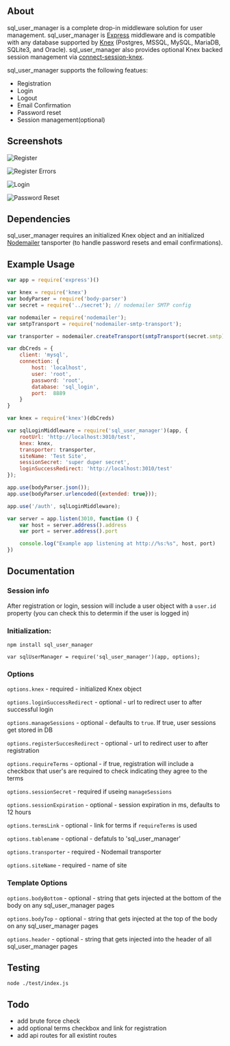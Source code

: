 ## About

sql_user_manager is a complete drop-in middleware solution for user management. sql_user_manager is [Express](https://expressjs.com/) middleware and is compatible with any database supported by [Knex](http://knexjs.org/) (Postgres, MSSQL, MySQL, MariaDB, SQLite3, and Oracle). sql_user_manager also provides optional Knex backed session management via [connect-session-knex](https://github.com/llambda/connect-session-knex).

sql_user_manager supports the following featues:
* Registration
* Login
* Logout
* Email Confirmation
* Password reset
* Session management(optional)

## Screenshots

![Register](/lib/screenshots/register.png?raw=true "Register")

![Register Errors](/lib/screenshots/register-error.png?raw=true "Register")

![Login](/lib/screenshots/login.png?raw=true "Login")

![Password Reset](/lib/screenshots/password-reset.png?raw=true "Password Reset")

## Dependencies
sql_user_manager requires an initialized Knex object and an initialized [Nodemailer](https://github.com/nodemailer/nodemailer) tansporter (to handle password resets and email confirmations).

## Example Usage

```javascript
var app = require('express')()

var knex = require('knex')
var bodyParser = require('body-parser')
var secret = require('../secret'); // nodemailer SMTP config

var nodemailer = require('nodemailer');
var smtpTransport = require('nodemailer-smtp-transport');

var transporter = nodemailer.createTransport(smtpTransport(secret.smtp));

var dbCreds = {
    client: 'mysql',
    connection: {
        host: 'localhost',
        user: 'root',
        password: 'root',
        database: 'sql_login',
        port:  8889
    }
}

var knex = require('knex')(dbCreds)

var sqlLoginMiddleware = require('sql_user_manager')(app, {
    rootUrl: 'http://localhost:3010/test',
    knex: knex,
    transporter: transporter,
    siteName: 'Test Site',
    sessionSecret: 'super duper secret',
    loginSuccessRedirect: 'http://localhost:3010/test'
});

app.use(bodyParser.json());
app.use(bodyParser.urlencoded({extended: true}));

app.use('/auth', sqlLoginMiddleware);

var server = app.listen(3010, function () {
    var host = server.address().address
    var port = server.address().port

    console.log("Example app listening at http://%s:%s", host, port)
})

```

## Documentation

### Session info

After registration or login, session will include a user object with a `user.id` property (you can check this to determin if the user is logged in)

### Initialization:

`npm install sql_user_manager`

`var sqlUserManager = require('sql_user_manager')(app, options);`

### Options

`options.knex` - required - initialized Knex object

`options.loginSuccessRedirect` - optional - url to redirect user to after successful login

`options.manageSessions` - optional - defaults to `true`. If true, user sessions get stored in DB

`options.registerSuccesRedirect` - optional - url to redirect user to after registration

`options.requireTerms` - optional - if true, registration will include a checkbox that user's are required to check indicating they agree to the terms

`options.sessionSecret` - required if useing `manageSessions`

`options.sessionExpiration` - optional - session expiration in ms, defaults to 12 hours

`options.termsLink` - optional - link for terms if `requireTerms` is used

`options.tablename` - optional - defatuls to 'sql_user_manager'

`options.transporter` - required - Nodemail transporter

`options.siteName` - required - name of site

### Template Options

`options.bodyBottom` - optional - string that gets injected at the bottom of the body on any sql_user_manager pages

`options.bodyTop` - optional - string that gets injected at the top of the body on any sql_user_manager pages

`options.header` - optional - string that gets injected into the header of all sql_user_manager pages

## Testing

`node ./test/index.js`

## Todo

* add brute force check
* add optional terms checkbox and link for registration
* add api routes for all existint routes